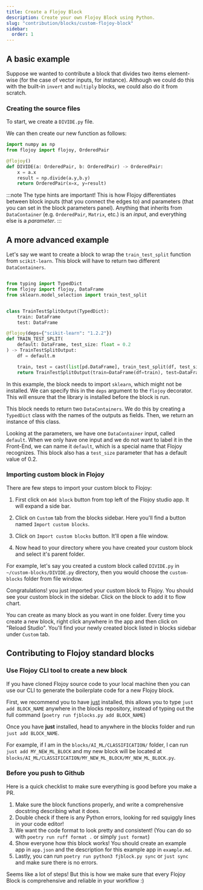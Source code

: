 ```yaml
---
title: Create a Flojoy Block
description: Create your own Flojoy Block using Python.
slug: "contribution/blocks/custom-flojoy-block"
sidebar:
  order: 1
---
```


## A basic example

Suppose we wanted to contribute a block that divides two items element-wise (for the case of vector inputs, for instance). Although we could do this with the built-in `invert` and `multiply` blocks, we could also do it from scratch.

### Creating the source files

To start, we create a `DIVIDE.py` file.

We can then create our new function as follows:

```python {title='DIVIDE.py'}
import numpy as np
from flojoy import flojoy, OrderedPair

@flojoy()
def DIVIDE(a: OrderedPair, b: OrderedPair) -> OrderedPair:
    x = a.x
    result = np.divide(a.y,b.y)
    return OrderedPair(x=x, y=result)
```

:::note
The type hints are important! This is how Flojoy differentiates between block inputs (that you connect the edges to) and parameters (that you can set in the block parameters panel). Anything that inherits from `DataContainer` (e.g. `OrderedPair`, `Matrix`, etc.) is an _input_, and everything else is a _parameter_.
:::

## A more advanced example

Let's say we want to create a block to wrap the `train_test_split` function from `scikit-learn`. This block will have to return two different `DataContainers`.

```python {title="TRAIN_TEST_SPLIT.py"}

from typing import TypedDict
from flojoy import flojoy, DataFrame
from sklearn.model_selection import train_test_split


class TrainTestSplitOutput(TypedDict):
    train: DataFrame
    test: DataFrame

@flojoy(deps={"scikit-learn": "1.2.2"})
def TRAIN_TEST_SPLIT(
    default: DataFrame, test_size: float = 0.2
) -> TrainTestSplitOutput:
    df = default.m

    train, test = cast(list[pd.DataFrame], train_test_split(df, test_size))
    return TrainTestSplitOutput(train=DataFrame(df=train), test=DataFrame(df=test))
```

In this example, the block needs to import `sklearn`, which might not be installed. We can specify this in the `deps` argument to the `flojoy` decorator. This will ensure that the library is installed before the block is run.

This block needs to return two `DataContainers`. We do this by creating a `TypedDict` class with the names of the outputs as fields. Then, we return an instance of this class.

Looking at the parameters, we have one `DataContainer` input, called `default`. When we only have one input and we do not want to label it in the Front-End, we can name it `default`, which is a special name that Flojoy recognizes. This block also has a `test_size` parameter that has a default value of 0.2.


### Importing custom block in Flojoy

There are few steps to import your custom block to Flojoy:

1. First click on `Add block` button from top left of the Flojoy studio app. It will expand a side bar.

2. Click on `Custom` tab from the blocks sidebar. Here you'll find a button named `Import custom blocks`.

3. Click on `Import custom blocks` button. It'll open a file window.

4. Now head to your directory where you have created your custom block and select it's parent folder.

For example, let's say you created a custom block called `DIVIDE.py` in `~/custom-blocks/DIVIDE.py` directory, then you would choose the `custom-blocks` folder from file window.

Congratulations! you just imported your custom block to Flojoy. You should see your custom block in the sidebar. Click on the block to add it to flow chart.

You can create as many block as you want in one folder. Every time you create a new block, right click anywhere in the app and then click on "Reload Studio". You'll find your newly created block listed in blocks sidebar under `Custom` tab.


## Contributing to Flojoy standard blocks

### Use Flojoy CLI tool to create a new block

If you have cloned Flojoy source code to your local machine then you can use our CLI to generate the boilerplate code for a new Flojoy block.

First, we recommend you to have [just](https://just.systems/) installed, this
allows you to type `just add BLOCK_NAME` anywhere in the blocks repository,
instead of typing out the full command (`poetry run fjblocks.py add BLOCK_NAME`)

Once you have **just** installed, head to anywhere in the blocks folder and
run `just add BLOCK_NAME`.

For example, if I am in the `blocks/AI_ML/CLASSIFICATION/` folder, I can run
`just add MY_NEW_ML_BLOCK` and my new block will be located at
`blocks/AI_ML/CLASSIFICATION/MY_NEW_ML_BLOCK/MY_NEW_ML_BLOCK.py`.

### Before you push to Github

Here is a quick checklist to make sure everything is good before you make a PR.

1. Make sure the block functions properly, and write a comprehensive docstring
   describing what it does.
2. Double check if there is any Python errors, looking for red squiggly lines
   in your code editor!
3. We want the code format to look pretty and consistent!
   (You can do so with `poetry run ruff format .` or simply `just format`)
4. Show everyone how this block works! You should create an example app in
   `app.json` and the description for this example app in `example.md`.
5. Lastly, you can run `poetry run python3 fjblock.py sync` or `just sync` and
   make sure there is no errors.

Seems like a lot of steps! But this is how we make sure that every Flojoy Block
is comprehensive and reliable in your workflow :)
